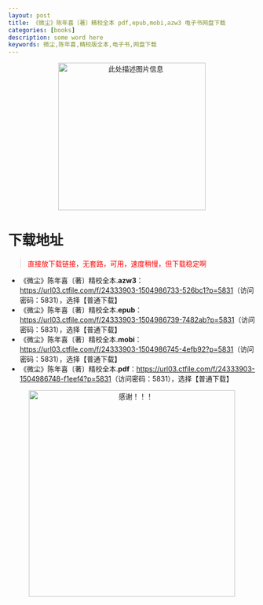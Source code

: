 ```yaml
---
layout: post
title: 《微尘》陈年喜〔著〕精校全本 pdf,epub,mobi,azw3 电子书网盘下载
categories: [books]
description: some word here
keywords: 微尘,陈年喜,精校版全本,电子书,网盘下载
---
```


<div align="center"><img src="https://qweree.cn/wp-content/uploads/2025/05/wei-chen.jpg" alt="此处描述图片信息" width="300px" height="auto"></div>

# 下载地址

> <p style="color:red" >直接放下载链接，无套路，可用，速度稍慢，但下载稳定啊</p>

- 《微尘》陈年喜〔著〕精校全本.**azw3**：<https://url03.ctfile.com/f/24333903-1504986733-526bc1?p=5831>（访问密码：5831），选择【普通下载】
- 《微尘》陈年喜〔著〕精校全本.**epub**：<https://url03.ctfile.com/f/24333903-1504986739-7482ab?p=5831>（访问密码：5831），选择【普通下载】
- 《微尘》陈年喜〔著〕精校全本.**mobi**：<https://url03.ctfile.com/f/24333903-1504986745-4efb92?p=5831>（访问密码：5831），选择【普通下载】
- 《微尘》陈年喜〔著〕精校全本.**pdf**：<https://url03.ctfile.com/f/24333903-1504986748-f1eef4?p=5831>（访问密码：5831），选择【普通下载】

<div align="center"><img src="https://pic.imgdb.cn/item/6707df6bd29ded1a8ce37031.gif" alt="感谢！！！" width="420px" height="auto"/></div>
